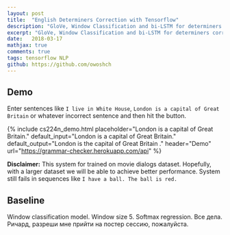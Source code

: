 ```yaml
---
layout: post
title:  "English Determiners Correction with Tensorflow"
description: "GloVe, Window Classification and bi-LSTM for determiners correction"
excerpt: "GloVe, Window Classification and bi-LSTM for determiners correction"
date:   2018-03-17
mathjax: true
comments: true
tags: tensorflow NLP
github: https://github.com/owoshch
---
```





## Demo

Enter sentences like `I live in White House`, `London is a capital of Great Britain` or whatever incorrect sentence and then hit the button.

{% include cs224n_demo.html
    placeholder="London is a capital of Great Britain."
    default_input="London is a capital of Great Britain."
    default_output="London is the capital of Great Britain ."
    header="Demo"
    url="https://grammar-checker.herokuapp.com/api"
%}

**Disclaimer:** This system for trained on movie dialogs dataset. Hopefully, with a larger dataset we will be able to achieve better performance. System still fails in sequences like `I have a ball. The ball is red.`

## Baseline


Window classification model. Window size 5. Softmax regression. Все дела. Ричард, разреши мне прийти на постер сессию, пожалуйста.



